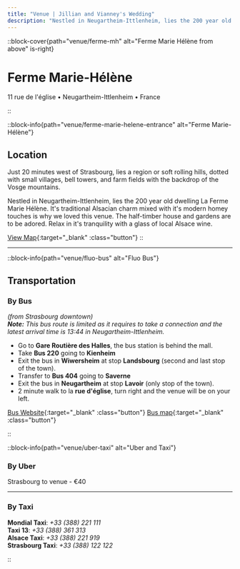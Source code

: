 ```yaml
---
title: "Venue | Jillian and Vianney's Wedding"
description: "Nestled in Neugartheim-Ittlenheim, lies the 200 year old dwelling La Ferme Marie Hélène"
---
```


::block-cover{path="venue/ferme-mh" alt="Ferme Marie Hélène from above" is-right}

# Ferme Marie-Hélène

11 rue de l'église • Neugartheim-Ittlenheim • France

::

::block-info{path="venue/ferme-marie-helene-entrance" alt="Ferme Marie-Hélène"}

## Location

Just 20 minutes west of Strasbourg, lies a region or soft rolling hills, dotted with small villages, bell towers, and farm fields with the backdrop of the Vosge mountains.

Nestled in Neugartheim-Ittlenheim, lies the 200 year old dwelling La Ferme Marie Hélène. It's traditional Alsacian charm mixed with it's modern homey touches is why we loved this venue. The half-timber house and gardens are to be adored. Relax in it's tranquility with a glass of local Alsace wine.

[View Map](https://goo.gl/maps/TAVeMhVtBJFygBRLA){:target="\_blank" :class="button"}
::

---

::block-info{path="venue/fluo-bus" alt="Fluo Bus"}

## Transportation

### By Bus

_(from Strasbourg downtown)_\
_**Note:** This bus route is limited as it requires to take a connection and the latest arrival time is 13:44 in Neugartheim-Ittlenheim._

- Go to **Gare Routière des Halles**, the bus station is behind the mall.
- Take **Bus 220** going to **Kienheim**
- Exit the bus in **Wiwersheim** at stop **Landsbourg** (second and last stop of the town).
- Transfer to **Bus 404** going to **Saverne**
- Exit the bus in **Neugartheim** at stop **Lavoir** (only stop of the town).
- 2 minute walk to la **rue d'église**, turn right and the venue will be on your left.

[Bus Website](https://www.fluo.eu/){:target="\_blank" :class="button"} [Bus map](https://www.fluo.eu/ftp/document/plan-a0-fluo-67-sept-2023-web.pdf){:target="\_blank" :class="button"}

::

::block-info{path="venue/uber-taxi" alt="Uber and Taxi"}

### By Uber

Strasbourg to venue - €40

---

### By Taxi

**Mondial Taxi**: _+33 (388) 221 111_\
**Taxi 13**: _+33 (388) 361 313_\
**Alsace Taxi**: _+33 (388) 221 919_\
**Strasbourg Taxi**: _+33 (388) 122 122_

::

